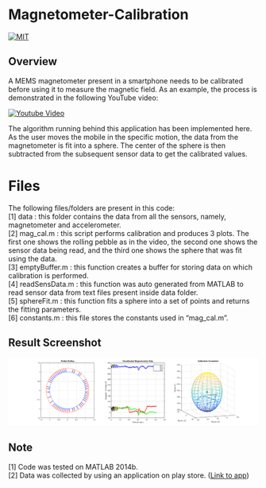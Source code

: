# Magnetometer-Calibration
[![MIT](https://img.shields.io/badge/license-MIT-brightgreen.svg)](https://github.com/kritiksoman/Magnetometer-Calibration/blob/master/LICENSE)

## Overview
A MEMS magnetometer present in a smartphone needs to be calibrated before using it to measure the magnetic field. As an example, the process is demonstrated in the following YouTube video:

[![Youtube Video](https://img.youtube.com/vi/OFF_nzIktRk/0.jpg)](https://www.youtube.com/watch?v=OFF_nzIktRk "Youtube Video")

The algorithm running behind this application has been implemented here. As the user moves the mobile in the specific motion, the data from the magnetometer is fit into a sphere. The center of the sphere is then subtracted from the subsequent sensor data to get the calibrated values. 

# Files
The following files/folders are present in this code: <br/>
[1] data : this folder contains the data from all the sensors, namely, magnetometer and accelerometer.<br/>
[2] mag_cal.m : this script performs calibration and produces 3 plots. The first one shows the rolling pebble as in the video, the second one shows the sensor data being read, and the third one shows the sphere that was fit using the data.<br/>
[3] emptyBuffer.m : this function creates a buffer for storing data on which calibration is performed.<br/>
[4] readSensData.m : this function was auto generated from MATLAB to read sensor data from text files present inside data folder.<br/>
[5] sphereFit.m : this function fits a sphere into a set of points and returns the fitting parameters.<br/>
[6] constants.m : this file stores the constants used in “mag_cal.m”.<br/>

## Result Screenshot
![image1](https://github.com/kritiksoman/Magnetometer-Calibration/blob/master/results/mag_cal.png)

## Note
[1] Code was tested on MATLAB 2014b. <br/>
[2] Data was collected by using an application on play store. ([Link to app](https://play.google.com/store/apps/details?id=com.hfalan.activitylog&hl=en))
